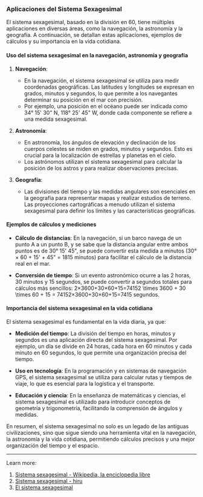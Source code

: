 ### Aplicaciones del Sistema Sexagesimal

El sistema sexagesimal, basado en la división en 60, tiene múltiples aplicaciones en diversas áreas, como la navegación, la astronomía y la geografía. A continuación, se detallan estas aplicaciones, ejemplos de cálculos y su importancia en la vida cotidiana.

#### Uso del sistema sexagesimal en la navegación, astronomía y geografía

1. **Navegación**:
    
    - En la navegación, el sistema sexagesimal se utiliza para medir coordenadas geográficas. Las latitudes y longitudes se expresan en grados, minutos y segundos, lo que permite a los navegantes determinar su posición en el mar con precisión.
    - Por ejemplo, una posición en el océano puede ser indicada como 34° 15' 30" N, 118° 25' 45" W, donde cada componente se refiere a una medida sexagesimal.
2. **Astronomía**:
    
    - En astronomía, los ángulos de elevación y declinación de los cuerpos celestes se miden en grados, minutos y segundos. Esto es crucial para la localización de estrellas y planetas en el cielo.
    - Los astrónomos utilizan el sistema sexagesimal para calcular la posición de los astros y para realizar observaciones precisas.
3. **Geografía**:
    
    - Las divisiones del tiempo y las medidas angulares son esenciales en la geografía para representar mapas y realizar estudios de terreno. Las proyecciones cartográficas a menudo utilizan el sistema sexagesimal para definir los límites y las características geográficas.

#### Ejemplos de cálculos y mediciones

- **Cálculo de distancias**: En la navegación, si un barco navega de un punto A a un punto B, y se sabe que la distancia angular entre ambos puntos es de 30° 15' 45", se puede convertir esta medida a minutos (30° × 60 + 15' + 45" = 1815 minutos) para facilitar el cálculo de la distancia real en el mar.
    
- **Conversión de tiempo**: Si un evento astronómico ocurre a las 2 horas, 30 minutos y 15 segundos, se puede convertir a segundos totales para cálculos más sencillos: 2×3600+30×60+15=74152 \times 3600 + 30 \times 60 + 15 = 74152×3600+30×60+15=7415 segundos.
    

#### Importancia del sistema sexagesimal en la vida cotidiana

El sistema sexagesimal es fundamental en la vida diaria, ya que:

- **Medición del tiempo**: La división del tiempo en horas, minutos y segundos es una aplicación directa del sistema sexagesimal. Por ejemplo, un día se divide en 24 horas, cada hora en 60 minutos y cada minuto en 60 segundos, lo que permite una organización precisa del tiempo.
    
- **Uso en tecnología**: En la programación y en sistemas de navegación GPS, el sistema sexagesimal se utiliza para calcular rutas y tiempos de viaje, lo que es esencial para la logística y el transporte.
    
- **Educación y ciencia**: En la enseñanza de matemáticas y ciencias, el sistema sexagesimal es utilizado para introducir conceptos de geometría y trigonometría, facilitando la comprensión de ángulos y medidas.
    

En resumen, el sistema sexagesimal no solo es un legado de las antiguas civilizaciones, sino que sigue siendo una herramienta vital en la navegación, la astronomía y la vida cotidiana, permitiendo cálculos precisos y una mejor organización del tiempo y el espacio.

---

Learn more:

1. [Sistema sexagesimal - Wikipedia, la enciclopedia libre](https://es.wikipedia.org/wiki/Sistema_sexagesimal)
2. [Sistema sexagesimal - hiru](https://www.hiru.eus/es/matematicas/sistema-sexagesimal)
3. [El sistema sexagesimal](https://www.superprof.es/apuntes/escolar/matematicas/aritmetica/sismet/sistema-sexagesimal.html)